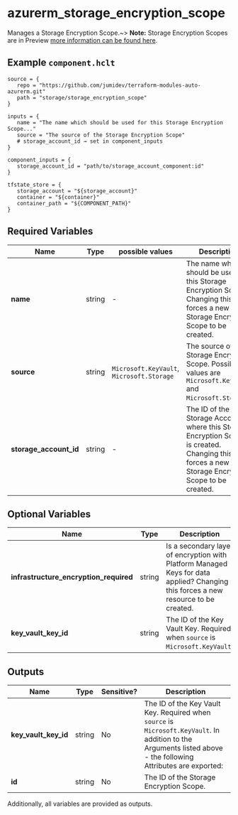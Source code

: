 # azurerm_storage_encryption_scope

Manages a Storage Encryption Scope.~> **Note:** Storage Encryption Scopes are in Preview [more information can be found here](https://docs.microsoft.com/azure/storage/blobs/encryption-scope-manage).

## Example `component.hclt`

```hcl
source = {
   repo = "https://github.com/jumidev/terraform-modules-auto-azurerm.git"   
   path = "storage/storage_encryption_scope"   
}

inputs = {
   name = "The name which should be used for this Storage Encryption Scope..."   
   source = "The source of the Storage Encryption Scope"   
   # storage_account_id → set in component_inputs
}

component_inputs = {
   storage_account_id = "path/to/storage_account_component:id"   
}

tfstate_store = {
   storage_account = "${storage_account}"   
   container = "${container}"   
   container_path = "${COMPONENT_PATH}"   
}

```

## Required Variables

| Name | Type |  possible values |  Description |
| ---- | --------- |  ----------- | ----------- |
| **name** | string |  -  |  The name which should be used for this Storage Encryption Scope. Changing this forces a new Storage Encryption Scope to be created. | 
| **source** | string |  `Microsoft.KeyVault`, `Microsoft.Storage`  |  The source of the Storage Encryption Scope. Possible values are `Microsoft.KeyVault` and `Microsoft.Storage`. | 
| **storage_account_id** | string |  -  |  The ID of the Storage Account where this Storage Encryption Scope is created. Changing this forces a new Storage Encryption Scope to be created. | 

## Optional Variables

| Name | Type |  Description |
| ---- | --------- |  ----------- |
| **infrastructure_encryption_required** | string |  Is a secondary layer of encryption with Platform Managed Keys for data applied? Changing this forces a new resource to be created. | 
| **key_vault_key_id** | string |  The ID of the Key Vault Key. Required when `source` is `Microsoft.KeyVault`. | 



## Outputs

| Name | Type | Sensitive? | Description |
| ---- | ---- | --------- | --------- |
| **key_vault_key_id** | string | No  | The ID of the Key Vault Key. Required when `source` is `Microsoft.KeyVault`. In addition to the Arguments listed above - the following Attributes are exported: | 
| **id** | string | No  | The ID of the Storage Encryption Scope. | 

Additionally, all variables are provided as outputs.
